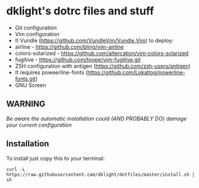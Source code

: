 dklight's dotrc files and stuff
===============================

 * Git configuration
 * Vim configuration
  * It Vundle (https://github.com/VundleVim/Vundle.Vim) to deploy:
   * airline - https://github.com/bling/vim-airline
   * colors-solarized - https://github.com/altercation/vim-colors-solarized
   * fugitive - https://github.com/tpope/vim-fugitive.git
 * ZSH configuration with antigen (https://github.com/zsh-users/antigen)
  * It requires poweerline-fonts (https://github.com/Lokaltog/powerline-fonts.git)
 * GNU Screen

WARNING
-------
*Be aware the automatic installation could (AND PROBABLY DO) damage your current configuration*

Installation
------------

To install just copy this to your terminal:

    curl -L https://raw.githubusercontent.com/dklight/dotfiles/master/install.sh | sh
